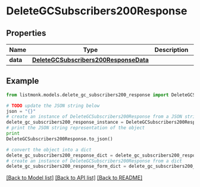 # DeleteGCSubscribers200Response


## Properties
Name | Type | Description | Notes
------------ | ------------- | ------------- | -------------
**data** | [**DeleteGCSubscribers200ResponseData**](DeleteGCSubscribers200ResponseData.md) |  | [optional] 

## Example

```python
from listmonk.models.delete_gc_subscribers200_response import DeleteGCSubscribers200Response

# TODO update the JSON string below
json = "{}"
# create an instance of DeleteGCSubscribers200Response from a JSON string
delete_gc_subscribers200_response_instance = DeleteGCSubscribers200Response.from_json(json)
# print the JSON string representation of the object
print
DeleteGCSubscribers200Response.to_json()

# convert the object into a dict
delete_gc_subscribers200_response_dict = delete_gc_subscribers200_response_instance.to_dict()
# create an instance of DeleteGCSubscribers200Response from a dict
delete_gc_subscribers200_response_form_dict = delete_gc_subscribers200_response.from_dict(delete_gc_subscribers200_response_dict)
```
[[Back to Model list]](../README.md#documentation-for-models) [[Back to API list]](../README.md#documentation-for-api-endpoints) [[Back to README]](../README.md)


